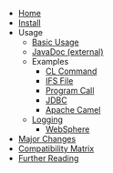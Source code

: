 <!-- docs/_sidebar.md -->
* [Home](/)
* [Install](INSTALL.md)
* Usage
   * [Basic Usage](usage/BASIC_USAGE.md)
   * [JavaDoc (external)](https://javadoc.io/doc/net.sf.jt400/jt400)
   * Examples
      * [CL Command](usage/examples/CL_COMMAND.md)
      * [IFS File](usage/examples/IFS_FILE.md)
      * [Program Call](usage/examples/PROGRAM_CALL.md)
      * [JDBC](usage/examples/JDBC.md)
      * [Apache Camel](usage/examples/JDBC.md)
   * [Logging](usage/logging/LOGGING.md)
      * [WebSphere](usage/logging/WAS_LOGGING.md)
* [Major Changes](MAJOR_CHANGES.md)
* [Compatibility Matrix](COMPAT_MATRIX.md)
* [Further Reading](FURTHER_READING.md)
